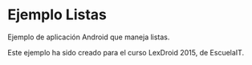 # Ejemplo Listas
Ejemplo de aplicación Android que maneja listas.

Este ejemplo ha sido creado para el curso LexDroid 2015, de EscuelaIT.
